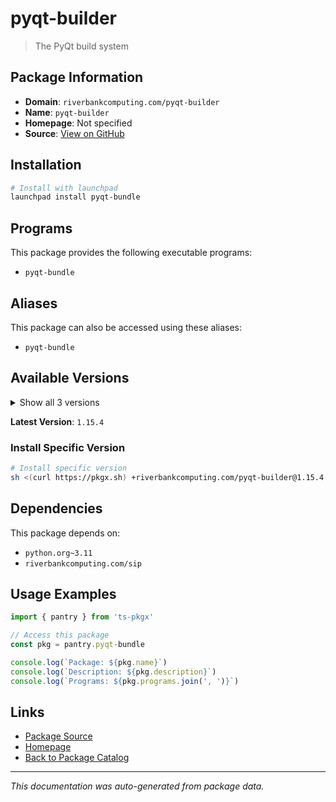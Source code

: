 # pyqt-builder

> The PyQt build system

## Package Information

- **Domain**: `riverbankcomputing.com/pyqt-builder`
- **Name**: `pyqt-builder`
- **Homepage**: Not specified
- **Source**: [View on GitHub](https://github.com/pkgxdev/pantry/tree/main/projects/riverbankcomputing.com/pyqt-builder/package.yml)

## Installation

```bash
# Install with launchpad
launchpad install pyqt-bundle
```

## Programs

This package provides the following executable programs:

- `pyqt-bundle`

## Aliases

This package can also be accessed using these aliases:

- `pyqt-bundle`

## Available Versions

<details>
<summary>Show all 3 versions</summary>

- `1.15.4`, `1.15.3`, `1.15.2`

</details>

**Latest Version**: `1.15.4`

### Install Specific Version

```bash
# Install specific version
sh <(curl https://pkgx.sh) +riverbankcomputing.com/pyqt-builder@1.15.4 -- $SHELL -i
```

## Dependencies

This package depends on:

- `python.org~3.11`
- `riverbankcomputing.com/sip`

## Usage Examples

```typescript
import { pantry } from 'ts-pkgx'

// Access this package
const pkg = pantry.pyqt-bundle

console.log(`Package: ${pkg.name}`)
console.log(`Description: ${pkg.description}`)
console.log(`Programs: ${pkg.programs.join(', ')}`)
```

## Links

- [Package Source](https://github.com/pkgxdev/pantry/tree/main/projects/riverbankcomputing.com/pyqt-builder/package.yml)
- [Homepage](#)
- [Back to Package Catalog](../package-catalog.md)

---

*This documentation was auto-generated from package data.*
